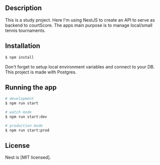 ## Description
This is a study project. Here I'm using NestJS to create an API to serve as backend to courtScore. The apps main purpose is to manage local/small tennis tournaments.

## Installation

```bash
$ npm install
```

Don't forget to setup local environment variables and connect to your DB. This project is made with Postgres.

## Running the app

```bash
# development
$ npm run start

# watch mode
$ npm run start:dev

# production mode
$ npm run start:prod
```

## License

Nest is [MIT licensed].
